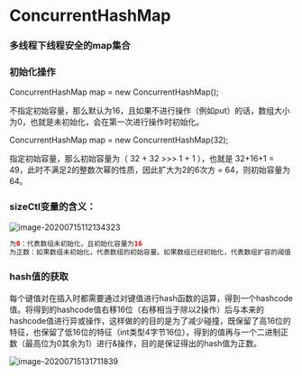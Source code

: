 # ConcurrentHashMap

### **多线程下线程安全的map集合**

### **初始化操作**

ConcurrentHashMap map = new ConcurrentHashMap();

不指定初始容量，那么默认为16，且如果不进行操作（例如put）的话，数组大小为0，也就是未初始化，会在第一次进行操作时初始化。

ConcurrentHashMap map = new ConcurrentHashMap(32);

指定初始容量，那么初始容量为（ 32 + 32 >>> 1 + 1 ），也就是 32+16+1 = 49，此时不满足2的整数次幂的性质，因此扩大为2的6次方 = 64，则初始容量为64。

### **sizeCtl变量的含义：**

![image-20200715112134323](C:\Users\13515\AppData\Roaming\Typora\typora-user-images\image-20200715112134323.png)

```java
为0：代表数组未初始化，且初始化容量为16
为正数：如果数组未初始化，代表数组的初始容量。如果数组已经初始化，代表数组扩容的阈值（初始容量*0.75）
```

### **hash值的获取**

每个键值对在插入时都需要通过对键值进行hash函数的运算，得到一个hashcode值。将得到的hashcode值右移16位（右移相当于除以2操作）后与本来的hashcode值进行异或操作，这样做的的目的是为了减少碰撞，既保留了高16位的特征，也保留了低16位的特征（int类型4字节16位），得到的值再与一个二进制正数（最高位为0其余为1）进行&操作，目的是保证得出的hash值为正数。

![image-20200715131711839](C:\Users\13515\AppData\Roaming\Typora\typora-user-images\image-20200715131711839.png)
